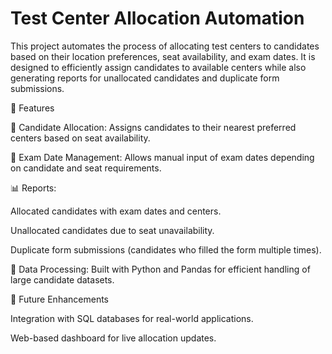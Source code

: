 # Test Center Allocation Automation
This project automates the process of allocating test centers to candidates based on their location preferences, seat availability, and exam dates. It is designed to efficiently assign candidates to available centers while also generating reports for unallocated candidates and duplicate form submissions.

🚀 Features

📍 Candidate Allocation: Assigns candidates to their nearest preferred centers based on seat availability.

📅 Exam Date Management: Allows manual input of exam dates depending on candidate and seat requirements.

📊 Reports:

Allocated candidates with exam dates and centers.

Unallocated candidates due to seat unavailability.

Duplicate form submissions (candidates who filled the form multiple times).

📝 Data Processing: Built with Python and Pandas for efficient handling of large candidate datasets.

📌 Future Enhancements

Integration with SQL databases for real-world applications.

Web-based dashboard for live allocation updates.


